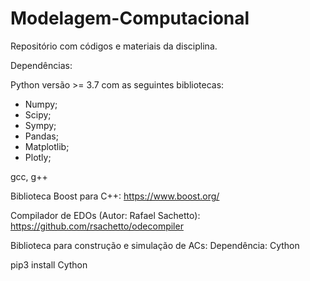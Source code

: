 # Modelagem-Computacional
Repositório com códigos e materiais da disciplina.

Dependências:

Python versão >= 3.7 com as seguintes bibliotecas:
  - Numpy;
  - Scipy;
  - Sympy;
  - Pandas;
  - Matplotlib;
  - Plotly;

gcc, g++

Biblioteca Boost para C++: https://www.boost.org/

Compilador de EDOs (Autor: Rafael Sachetto): https://github.com/rsachetto/odecompiler

Biblioteca para construção e simulação de ACs:
Dependência: Cython

pip3 install Cython
